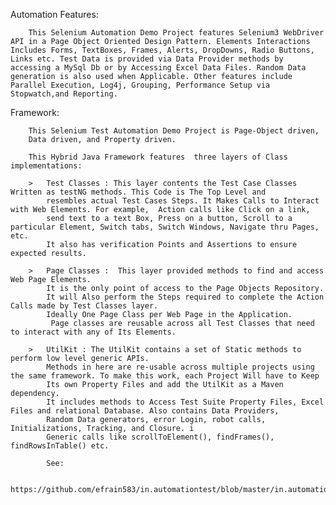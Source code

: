 Automation Features:

		This Selenium Automation Demo Project features Selenium3 WebDriver API in a Page Object Oriented Design Pattern. Elements Interactions Includes Forms, TextBoxes, Frames, Alerts, DropDowns, Radio Buttons, Links etc. Test Data is provided via Data Provider methods by accessing a MySql Db or by Accessing Excel Data Files. Random Data generation is also used when Applicable. Other features include Parallel Execution, Log4j, Grouping, Performance Setup via Stopwatch,and Reporting. 


 Framework:
 
		This Selenium Test Automation Demo Project is Page-Object driven, 
		Data driven, and Property driven.
 	 	
 	 	This Hybrid Java Framework features  three layers of Class implementations:
 
 		> 	Test Classes : This layer contents the Test Case Classes Written as testNG methods. This Code is The Top Level and
 		 	resembles actual Test Cases Steps. It Makes Calls to Interact with Web Elements. For example,  Action calls like Click on a link, 
 		 	send text to a text Box, Press on a button, Scroll to a particular Element, Switch tabs, Switch Windows, Navigate thru Pages, etc. 
 		 	It also has verification Points and Assertions to ensure expected results.
 
 		> 	Page Classes :  This layer provided methods to find and access Web Page Elements. 
 			It is the only point of access to the Page Objects Repository.
 		 	It will Also perform the Steps required to complete the Action Calls made by Test Classes layer. 
 		 	Ideally One Page Class per Web Page in the Application.
 			 Page classes are reusable across all Test Classes that need to interact with any of Its Elements. 
 
 		>	UtilKit : The UtilKit contains a set of Static methods to perform low level generic APIs. 
 			Methods in here are re-usable across multiple projects using the same framework. To make this work, each Project Will have to Keep
 			Its own Property Files and add the UtilKit as a Maven dependency.
 		 	It includes methods to Access Test Suite Property Files, Excel Files and relational Database. Also contains Data Providers,
 			Random Data generators, error Login, robot calls, Initializations, Tracking, and Closure. i
 			Generic calls like scrollToElement(), findFrames(), findRowsInTable() etc.
 			
 			See: 
 			
 			https://github.com/efrain583/in.automationtest/blob/master/in.automationtest/doc/FrameworkDiagram.pdf